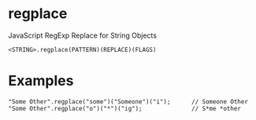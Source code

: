 # regplace
JavaScript RegExp Replace for String Objects

`
<STRING>.regplace(PATTERN)(REPLACE)(FLAGS)
`

# Examples
```
"Some Other".regplace("some")("Someone")("i");      // Someone Other
"Some Other".regplace("o")("*")("ig");              // S*me *other
```
